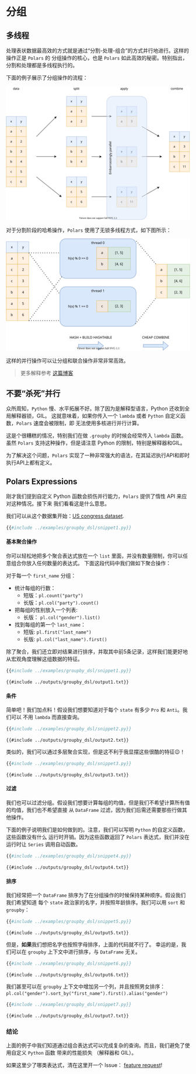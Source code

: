 # 分组

## 多线程

处理表状数据最高效的方式就是通过“分割-处理-组合”的方式并行地进行。这样的操作正是 `Polars` 的
分组操作的核心，也是 `Polars` 如此高效的秘密。特别指出，分割和处理都是多线程执行的。

下面的例子展示了分组操作的流程：

![](https://raw.githubusercontent.com/pola-rs/polars-static/master/docs/split-apply-combine.svg)

对于分割阶段的哈希操作，`Polars` 使用了无锁多线程方式，如下图所示：

![](https://raw.githubusercontent.com/pola-rs/polars-static/master/docs/lock-free-hash.svg)

这样的并行操作可以让分组和联合操作非常非常高效。

> 更多解释参考 [这篇博客](https://www.ritchievink.com/blog/2021/02/28/i-wrote-one-of-the-fastest-dataframe-libraries/)

## 不要“杀死”并行

众所周知，`Python` 慢、水平拓展不好。除了因为是解释型语言，Python 还收到全局解释器锁，GIL。
这就意味着，如果你传入一个 `lambda` 或者 `Python` 自定义函数，`Polars` 速度会被限制，即
无法使用多核进行并行计算。

这是个很糟糕的情况，特别我们在做 `.groupby` 的时候会经常传入 `lambda` 函数。虽然 `Polars`
支持这种操作，但是请注意 Python 的限制，特别是解释器和GIL。

为了解决这个问题，`Polars` 实现了一种非常强大的语法，在其延迟执行API和即时执行API上都有定义。

## Polars Expressions

刚才我们提到自定义 Python 函数会损伤并行能力，`Polars` 提供了惰性 API 来应对这种情况。接下来
我们看看这是什么意思。

我们可以从这个数据集开始：[US congress dataset](https://github.com/unitedstates/congress-legislators).

```python
{{#include ../examples/groupby_dsl/snippet1.py}}
```

#### 基本聚合操作

你可以轻松地把多个聚合表达式放在一个 `list` 里面，并没有数量限制，你可以任意组合你放入任何数量的表达式。
下面这段代码中我们做如下聚合操作：

对于每一个 `first_name` 分组：

- 统计每组的行数：
  - 短版：`pl.count("party")`
  - 长版：`pl.col("party").count()`
- 把每组的性别放入一个列表:
  - 长版： `pl.col("gender").list()`
- 找到每组的第一个 `last_name`：
  - 短版: `pl.first("last_name")`
  - 长版: `pl.col("last_name").first()`

除了聚合，我们还立即对结果进行排序，并取其中前5条记录，这样我们能更好地从宏观角度理解这组数据的特征。

```python
{{#include ../examples/groupby_dsl/snippet1.py}}
```

```text
{{#include ../outputs/groupby_dsl/output1.txt}}
```

#### 条件

简单吧！我们加点料！假设我们想要知道对于每个 `state` 有多少 `Pro` 和 `Anti`。我们可以
不用 `lambda` 而直接查询。

```python
{{#include ../examples/groupby_dsl/snippet2.py}}
```

```text
{{#include ../outputs/groupby_dsl/output2.txt}}
```

类似的，我们可以通过多层聚合实现，但是这不利于我显摆这些很酷的特征😉！

```python
{{#include ../examples/groupby_dsl/snippet3.py}}
```

```text
{{#include ../outputs/groupby_dsl/output3.txt}}
```

#### 过滤

我们也可以过滤分组。假设我们想要计算每组的均值，但是我们不希望计算所有值的均值，我们也不希望直接
从 `DataFrame` 过滤，因为我们后需还需要那些行做其他操作。

下面的例子说明我们是如何做到的。注意，我们可以写明 `Python` 的自定义函数，这些函数没有什么
运行时开销。因为这些函数返回了 `Polars` 表达式，我们并没在运行时让 `Series` 调用自动函数。

```python
{{#include ../examples/groupby_dsl/snippet4.py}}
```

```text
{{#include ../outputs/groupby_dsl/output4.txt}}
```

#### 排序

我们经常把一个 `DataFrame` 排序为了在分组操作的时候保持某种顺序。假设我们我们希望知道
每个 `state` 政治家的名字，并按照年龄排序。我们可以用 `sort` 和 `groupby`：

```python
{{#include ../examples/groupby_dsl/snippet5.py}}
```

```text
{{#include ../outputs/groupby_dsl/output5.txt}}
```

但是，**如果**我们想把名字也按照字母排序，上面的代码就不行了。
幸运的是，我们可以在 `groupby` 上下文中进行排序，与 `DataFrame` 无关。

```python
{{#include ../examples/groupby_dsl/snippet6.py}}
```

```text
{{#include ../outputs/groupby_dsl/output6.txt}}
```

我们甚至可以在 `groupby` 上下文中增加另一个列，并且按照男女排序：
`pl.col("gender").sort_by("first_name").first().alias("gender")`

```python
{{#include ../examples/groupby_dsl/snippet7.py}}
```

```text
{{#include ../outputs/groupby_dsl/output7.txt}}
```

### 结论

上面的例子中我们知道通过组合表达式可以完成复杂的查询。而且，我们避免了使用自定义 `Python` 函数
带来的性能损失 （解释器和 GIL）。

如果这里少了哪类表达式，清在这里开一个 Issue：
[feature request](https://github.com/pola-rs/polars/issues/new/choose)!
